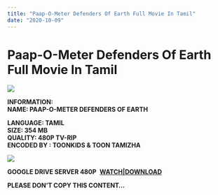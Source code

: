```yaml
---
title: "Paap-O-Meter Defenders Of Earth Full Movie In Tamil"
date: "2020-10-09"
---
```


# Paap-O-Meter Defenders Of Earth Full Movie In Tamil

[![](https://1.bp.blogspot.com/-O6Runmstfi4/X3RMA_N7fqI/AAAAAAAAC-U/biWYREt0-98bjZZFvcDzzvaKxNfRM40RQCLcBGAsYHQ/w400-h290/Paap{c48f4630022c0d57354920639953d21a0626fbbe35cb91b826b45669a52e752e}2BO{c48f4630022c0d57354920639953d21a0626fbbe35cb91b826b45669a52e752e}2BMeter{c48f4630022c0d57354920639953d21a0626fbbe35cb91b826b45669a52e752e}2BDefenders{c48f4630022c0d57354920639953d21a0626fbbe35cb91b826b45669a52e752e}2BOf{c48f4630022c0d57354920639953d21a0626fbbe35cb91b826b45669a52e752e}2BEarth.jpg)](https://1.bp.blogspot.com/-O6Runmstfi4/X3RMA_N7fqI/AAAAAAAAC-U/biWYREt0-98bjZZFvcDzzvaKxNfRM40RQCLcBGAsYHQ/s698/Paap{c48f4630022c0d57354920639953d21a0626fbbe35cb91b826b45669a52e752e}2BO{c48f4630022c0d57354920639953d21a0626fbbe35cb91b826b45669a52e752e}2BMeter{c48f4630022c0d57354920639953d21a0626fbbe35cb91b826b45669a52e752e}2BDefenders{c48f4630022c0d57354920639953d21a0626fbbe35cb91b826b45669a52e752e}2BOf{c48f4630022c0d57354920639953d21a0626fbbe35cb91b826b45669a52e752e}2BEarth.jpg)

**INFORMATION:  
NAME: PAAP-O-METER DEFENDERS OF EARTH**

**LANGUAGE: TAMIL  
SIZE: 354 MB  
QUALITY: 480P TV-RIP  
ENCODED BY : [](https://toonkidztamilandtoontamizha.blogspot.com/)** **TOONKIDS & TOON TAMIZHA**

[![](https://1.bp.blogspot.com/-yIttiZ_tUso/X3RMi4ylfxI/AAAAAAAAC-c/8Xq334QlwAswcJ1joBKtOjtMmqcFkDLSQCLcBGAsYHQ/w400-h308/Paap{c48f4630022c0d57354920639953d21a0626fbbe35cb91b826b45669a52e752e}2BO{c48f4630022c0d57354920639953d21a0626fbbe35cb91b826b45669a52e752e}2BMeter{c48f4630022c0d57354920639953d21a0626fbbe35cb91b826b45669a52e752e}2BDefender.jpg)](https://1.bp.blogspot.com/-yIttiZ_tUso/X3RMi4ylfxI/AAAAAAAAC-c/8Xq334QlwAswcJ1joBKtOjtMmqcFkDLSQCLcBGAsYHQ/s520/Paap{c48f4630022c0d57354920639953d21a0626fbbe35cb91b826b45669a52e752e}2BO{c48f4630022c0d57354920639953d21a0626fbbe35cb91b826b45669a52e752e}2BMeter{c48f4630022c0d57354920639953d21a0626fbbe35cb91b826b45669a52e752e}2BDefender.jpg)

**GOOGLE DRIVE SERVER 480P**  **[WATCH|DOWNLOAD](https://drive.google.com/file/d/1pewDK1U-vPUUU5Nhsjx6zqp9cRMA6Jz_/view?usp=sharing)**

**PLEASE DON’T COPY THIS CONTENT…**
